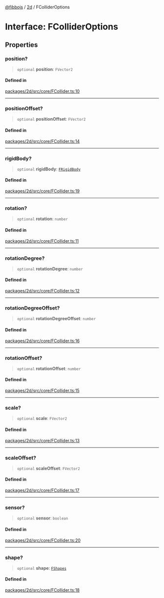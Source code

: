 [@fibbojs](/api/index) / [2d](/api/2d) / FColliderOptions

# Interface: FColliderOptions

## Properties

### position?

> `optional` **position**: `FVector2`

#### Defined in

[packages/2d/src/core/FCollider.ts:10](https://github.com/fibbojs/fibbo/blob/ca0e011a21c87d9c4978217c9b9041de6ed31595/packages/2d/src/core/FCollider.ts#L10)

***

### positionOffset?

> `optional` **positionOffset**: `FVector2`

#### Defined in

[packages/2d/src/core/FCollider.ts:14](https://github.com/fibbojs/fibbo/blob/ca0e011a21c87d9c4978217c9b9041de6ed31595/packages/2d/src/core/FCollider.ts#L14)

***

### rigidBody?

> `optional` **rigidBody**: [`FRigidBody`](../classes/FRigidBody.md)

#### Defined in

[packages/2d/src/core/FCollider.ts:19](https://github.com/fibbojs/fibbo/blob/ca0e011a21c87d9c4978217c9b9041de6ed31595/packages/2d/src/core/FCollider.ts#L19)

***

### rotation?

> `optional` **rotation**: `number`

#### Defined in

[packages/2d/src/core/FCollider.ts:11](https://github.com/fibbojs/fibbo/blob/ca0e011a21c87d9c4978217c9b9041de6ed31595/packages/2d/src/core/FCollider.ts#L11)

***

### rotationDegree?

> `optional` **rotationDegree**: `number`

#### Defined in

[packages/2d/src/core/FCollider.ts:12](https://github.com/fibbojs/fibbo/blob/ca0e011a21c87d9c4978217c9b9041de6ed31595/packages/2d/src/core/FCollider.ts#L12)

***

### rotationDegreeOffset?

> `optional` **rotationDegreeOffset**: `number`

#### Defined in

[packages/2d/src/core/FCollider.ts:16](https://github.com/fibbojs/fibbo/blob/ca0e011a21c87d9c4978217c9b9041de6ed31595/packages/2d/src/core/FCollider.ts#L16)

***

### rotationOffset?

> `optional` **rotationOffset**: `number`

#### Defined in

[packages/2d/src/core/FCollider.ts:15](https://github.com/fibbojs/fibbo/blob/ca0e011a21c87d9c4978217c9b9041de6ed31595/packages/2d/src/core/FCollider.ts#L15)

***

### scale?

> `optional` **scale**: `FVector2`

#### Defined in

[packages/2d/src/core/FCollider.ts:13](https://github.com/fibbojs/fibbo/blob/ca0e011a21c87d9c4978217c9b9041de6ed31595/packages/2d/src/core/FCollider.ts#L13)

***

### scaleOffset?

> `optional` **scaleOffset**: `FVector2`

#### Defined in

[packages/2d/src/core/FCollider.ts:17](https://github.com/fibbojs/fibbo/blob/ca0e011a21c87d9c4978217c9b9041de6ed31595/packages/2d/src/core/FCollider.ts#L17)

***

### sensor?

> `optional` **sensor**: `boolean`

#### Defined in

[packages/2d/src/core/FCollider.ts:20](https://github.com/fibbojs/fibbo/blob/ca0e011a21c87d9c4978217c9b9041de6ed31595/packages/2d/src/core/FCollider.ts#L20)

***

### shape?

> `optional` **shape**: [`FShapes`](../enumerations/FShapes.md)

#### Defined in

[packages/2d/src/core/FCollider.ts:18](https://github.com/fibbojs/fibbo/blob/ca0e011a21c87d9c4978217c9b9041de6ed31595/packages/2d/src/core/FCollider.ts#L18)
